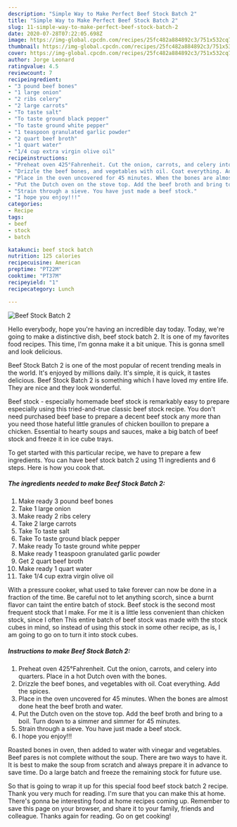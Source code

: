 ```yaml
---
description: "Simple Way to Make Perfect Beef Stock Batch 2"
title: "Simple Way to Make Perfect Beef Stock Batch 2"
slug: 11-simple-way-to-make-perfect-beef-stock-batch-2
date: 2020-07-28T07:22:05.698Z
image: https://img-global.cpcdn.com/recipes/25fc482a884892c3/751x532cq70/beef-stock-batch-2-recipe-main-photo.jpg
thumbnail: https://img-global.cpcdn.com/recipes/25fc482a884892c3/751x532cq70/beef-stock-batch-2-recipe-main-photo.jpg
cover: https://img-global.cpcdn.com/recipes/25fc482a884892c3/751x532cq70/beef-stock-batch-2-recipe-main-photo.jpg
author: Jorge Leonard
ratingvalue: 4.5
reviewcount: 7
recipeingredient:
- "3 pound beef bones"
- "1 large onion"
- "2 ribs celery"
- "2 large carrots"
- "To taste salt"
- "To taste ground black pepper"
- "To taste ground white pepper"
- "1 teaspoon granulated garlic powder"
- "2 quart beef broth"
- "1 quart water"
- "1/4 cup extra virgin olive oil"
recipeinstructions:
- "Preheat oven 425°Fahrenheit. Cut the onion, carrots, and celery into quarters. Place in a hot Dutch oven with the bones."
- "Drizzle the beef bones, and vegetables with oil. Coat everything. Add the spices."
- "Place in the oven uncovered for 45 minutes. When the bones are almost done heat the beef broth and water."
- "Put the Dutch oven on the stove top. Add the beef broth and bring to a boil. Turn down to a simmer and simmer for 45 minutes."
- "Strain through a sieve. You have just made a beef stock."
- "I hope you enjoy!!!"
categories:
- Recipe
tags:
- beef
- stock
- batch

katakunci: beef stock batch 
nutrition: 125 calories
recipecuisine: American
preptime: "PT22M"
cooktime: "PT37M"
recipeyield: "1"
recipecategory: Lunch

---
```



![Beef Stock Batch 2](https://img-global.cpcdn.com/recipes/25fc482a884892c3/751x532cq70/beef-stock-batch-2-recipe-main-photo.jpg)

Hello everybody, hope you're having an incredible day today. Today, we're going to make a distinctive dish, beef stock batch 2. It is one of my favorites food recipes. This time, I'm gonna make it a bit unique. This is gonna smell and look delicious.

Beef Stock Batch 2 is one of the most popular of recent trending meals in the world. It's enjoyed by millions daily. It's simple, it is quick, it tastes delicious. Beef Stock Batch 2 is something which I have loved my entire life. They are nice and they look wonderful.

Beef stock - especially homemade beef stock is remarkably easy to prepare especially using this tried-and-true classic beef stock recipe. You don&#39;t need purchased beef base to prepare a decent beef stock any more than you need those hateful little granules of chicken bouillon to prepare a chicken. Essential to hearty soups and sauces, make a big batch of beef stock and freeze it in ice cube trays.


To get started with this particular recipe, we have to prepare a few ingredients. You can have beef stock batch 2 using 11 ingredients and 6 steps. Here is how you cook that.

<!--inarticleads1-->

##### The ingredients needed to make Beef Stock Batch 2:

1. Make ready 3 pound beef bones
1. Take 1 large onion
1. Make ready 2 ribs celery
1. Take 2 large carrots
1. Take To taste salt
1. Take To taste ground black pepper
1. Make ready To taste ground white pepper
1. Make ready 1 teaspoon granulated garlic powder
1. Get 2 quart beef broth
1. Make ready 1 quart water
1. Take 1/4 cup extra virgin olive oil


With a pressure cooker, what used to take forever can now be done in a fraction of the time. Be careful not to let anything scorch, since a burnt flavor can taint the entire batch of stock. Beef stock is the second most frequent stock that I make. For me it is a little less convenient than chicken stock, since I often This entire batch of beef stock was made with the stock cubes in mind, so instead of using this stock in some other recipe, as is, I am going to go on to turn it into stock cubes. 

<!--inarticleads2-->

##### Instructions to make Beef Stock Batch 2:

1. Preheat oven 425°Fahrenheit. Cut the onion, carrots, and celery into quarters. Place in a hot Dutch oven with the bones.
1. Drizzle the beef bones, and vegetables with oil. Coat everything. Add the spices.
1. Place in the oven uncovered for 45 minutes. When the bones are almost done heat the beef broth and water.
1. Put the Dutch oven on the stove top. Add the beef broth and bring to a boil. Turn down to a simmer and simmer for 45 minutes.
1. Strain through a sieve. You have just made a beef stock.
1. I hope you enjoy!!!


Roasted bones in oven, then added to water with vinegar and vegetables. Beef pares is not complete without the soup. There are two ways to have it. It is best to make the soup from scratch and always prepare it in advance to save time. Do a large batch and freeze the remaining stock for future use. 

So that is going to wrap it up for this special food beef stock batch 2 recipe. Thank you very much for reading. I'm sure that you can make this at home. There's gonna be interesting food at home recipes coming up. Remember to save this page on your browser, and share it to your family, friends and colleague. Thanks again for reading. Go on get cooking!
